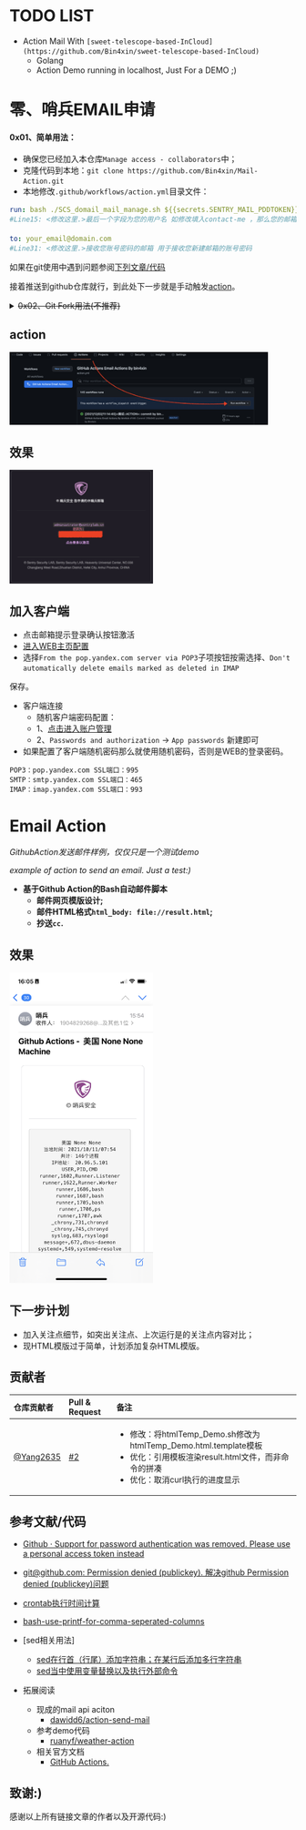 # TODO LIST

* Action Mail With `[sweet-telescope-based-InCloud](https://github.com/Bin4xin/sweet-telescope-based-InCloud)`
	* Golang
    * Action Demo running in localhost, Just For a DEMO ;)

# 零、哨兵EMAIL申请

#### 0x01、简单用法：

- 确保您已经加入本仓库`Manage access - collaborators`中；
- 克隆代码到本地：`git clone https://github.com/Bin4xin/Mail-Action.git`
- 本地修改`.github/workflows/action.yml`目录文件：

```yml
run: bash ./SCS_domail_mail_manage.sh ${{secrets.SENTRY_MAIL_PDDTOKEN}} contact-me 
#Line15: <修改这里.>最后一个字段为您的用户名 如修改填入contact-me ，那么您的邮箱为contact-me@sentrylab.cn

to: your_email@domain.com
#Line31: <修改这里.>接收您账号密码的邮箱 用于接收您新建邮箱的账号密码
```
如果在git使用中遇到问题参阅[下列文章/代码](#参考文献代码)

接着推送到github仓库就行，到此处下一步就是手动触发[action](#action)。

<details>
<summary><del>0x02、Git Fork用法(不推荐)</del></summary>

第一步：FORK本仓库:)

第二步：克隆代码到本地

`git clone https://github.com/${your-name}/Mail-Action.git`

第三步：切换到`SCS-1.0-dev`远程分支（远程库默认名字为origin）

`git checkout SCS-1.0-dev`

第四步：在该分支提交你的更改，然后提交

```bash
$ git add .
$ (linux & mac) git commit -m "[`date +%Y/%m/%d/%T`]<调试::ACTION>: commit by `git config --global --list|grep user.name|awk -F"=" '{print $2}'`"
> (推荐windows Git Bash) git commit -m "[`date +%Y/%m/%d/%T`]<测试::GitBash on MSWin>: commit by `git config --global --list|grep user.name|awk -F"=" '{print $2}'`"
#[SCS-1.0-dev bfc8df8] [2021/12/07/13:59:59]<测试::GitBash on MSWin>: commit by sentryCyberSec

$ git push origin SCS-1.0-dev
```

第五步：推送本地分支到自己的fork库

```bash
git remote add upstream git@github.com:sentryCyberSec/Mail-Action.git

git fetch origin
git merge SCS-1.0-dev
git push upstream SCS-1.0-dev
```

第六步：点击上面的`pull request`就可以推送请求了，确认无误后填写`pull request`的标题和具体内容，点击`create pull request`绿色按钮推送合并即可。

</details>

## action

<img src="/assets/截屏2021-12-02 下午10.09.56.png" width="90%" height="90%">

## 效果

<img src="/assets/截屏2021-12-02 下午10.13.02.png" width="50%" height="50%">

## 加入客户端

- 点击邮箱提示登录确认按钮激活
- [进入WEB主页配置](https://mail.yandex.com/?dpda=yes#setup/client)
- 选择`From the pop.yandex.com server via POP3`子项按钮按需选择、`Don't automatically delete emails marked as deleted in IMAP`

保存。

- 客户端连接
	- 随机客户端密码配置：
	- 1、[点击进入账户管理](https://passport.yandex.com/profile/)
	- 2、`Passwords and authorization` -> `App passwords` 新建即可
- 如果配置了客户端随机密码那么就使用随机密码，否则是WEB的登录密码。

```
POP3：pop.yandex.com SSL端口：995
SMTP：smtp.yandex.com SSL端口：465
IMAP：imap.yandex.com SSL端口：993
```

# Email Action

*GithubAction发送邮件样例，仅仅只是一个测试demo*

*example of action to send an email. Just a test:)*

- **基于Github Action的Bash自动邮件脚本**
	- **邮件网页模版设计;**
	- **邮件HTML格式`html_body: file://result.html`;**
	- **抄送`cc`.**

## 效果

<img src="assets/IMG_E169327EB634-1.jpeg" width="50%" height="50%">

## 下一步计划

- 加入关注点细节，如突出关注点、上次运行是的关注点内容对比；
- 现HTML模版过于简单，计划添加复杂HTML模版。


## 贡献者

| 仓库贡献者 | Pull & Request | 备注 |
| :--- | :--- | :--- |
| [@Yang2635 ](https://github.com/Yang2635) | [#2](https://github.com/Bin4xin/Mail-Action/pull/2) | <ul><li>修改：将htmlTemp_Demo.sh修改为htmlTemp_Demo.html.template模板</li><li>优化：引用模板渲染result.html文件，而非命令的拼凑</li><li>优化：取消curl执行的进度显示</li></ul> |

## 参考文献/代码

- [Github · Support for password authentication was removed. Please use a personal access token instead](https://stackoverflow.com/questions/68775869/support-for-password-authentication-was-removed-please-use-a-personal-access-to)
- [git@github.com: Permission denied (publickey). 解决github Permission denied (publickey)问题](https://www.jianshu.com/p/f22d02c7d943)
- [crontab执行时间计算](https://tool.lu/crontab/)
- [bash-use-printf-for-comma-seperated-columns](https://stackoverflow.com/questions/51578299/bash-use-printf-for-comma-seperated-columns)
- [sed相关用法]
	- [sed在行首（行尾）添加字符串；在某行后添加多行字符串](https://blog.csdn.net/qianlong4526888/article/details/8669935)
	- [sed当中使用变量替换以及执行外部命令](https://blog.csdn.net/linwhwylb/article/details/7184748)

- 拓展阅读
	- 现成的mail api aciton
		- [dawidd6/action-send-mail](https://github.com/dawidd6/action-send-mail)
	- 参考demo代码
		- [ruanyf/weather-action](https://github.com/ruanyf/weather-action)
	- 相关官方文档
		- [GitHub Actions.](https://github.com/features/actions)

## 致谢:)

感谢以上所有链接文章的作者以及开源代码:)
